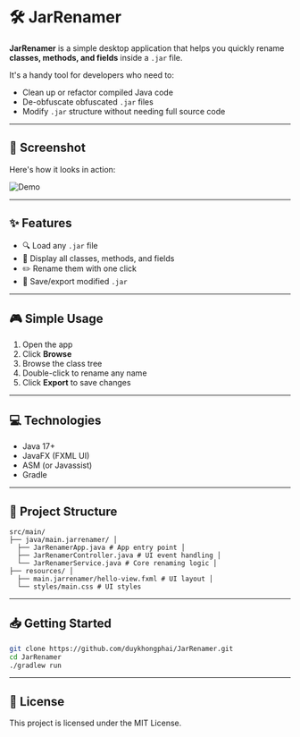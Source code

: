 # 🛠️ JarRenamer

**JarRenamer** is a simple desktop application that helps you quickly rename **classes, methods, and fields** inside a `.jar` file.

It's a handy tool for developers who need to:
- Clean up or refactor compiled Java code
- De-obfuscate obfuscated `.jar` files
- Modify `.jar` structure without needing full source code

---

## 📸 Screenshot

Here's how it looks in action:

![Demo](assets/demo.gif)

---

## ✨ Features

- 🔍 Load any `.jar` file
- 🧬 Display all classes, methods, and fields
- ✏️ Rename them with one click
- 💾 Save/export modified `.jar`

---

## 🎮 Simple Usage

1. Open the app
2. Click **Browse**
3. Browse the class tree
4. Double-click to rename any name
5. Click **Export** to save changes

---

## 💻 Technologies

- Java 17+
- JavaFX (FXML UI)
- ASM (or Javassist)
- Gradle

---

## 🔧 Project Structure
```
src/main/ 
├── java/main.jarrenamer/ │ 
  ├── JarRenamerApp.java # App entry point │ 
  ├── JarRenamerController.java # UI event handling │ 
  └── JarRenamerService.java # Core renaming logic │
├── resources/ │ 
  ├── main.jarrenamer/hello-view.fxml # UI layout │ 
  └── styles/main.css # UI styles
```
  
---

## 📥 Getting Started

```bash
git clone https://github.com/duykhongphai/JarRenamer.git
cd JarRenamer
./gradlew run
```
  
---

## 📄 License
This project is licensed under the MIT License.
